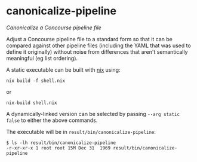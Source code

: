 # canonicalize-pipeline

_Canonicalize a Concourse pipeline file_

Adjust a Concourse pipeline file to a standard form so that it can be compared against other pipeline files (including the YAML that was used to define it originally) without noise from differences that aren't semantically meaningful (eg list ordering).

A static executable can be built with [nix](https://nixos.org/) using:

```shell
nix build -f shell.nix

```

or

```shell
nix-build shell.nix
```

A dynamically-linked version can be selected by passing `--arg static false` to either the above commands.

The executable will be in `result/bin/canonicalize-pipeline`:

```shellsession
$ ls -lh result/bin/canonicalize-pipeline
-r-xr-xr-x 1 root root 15M Dec 31  1969 result/bin/canonicalize-pipeline
```
